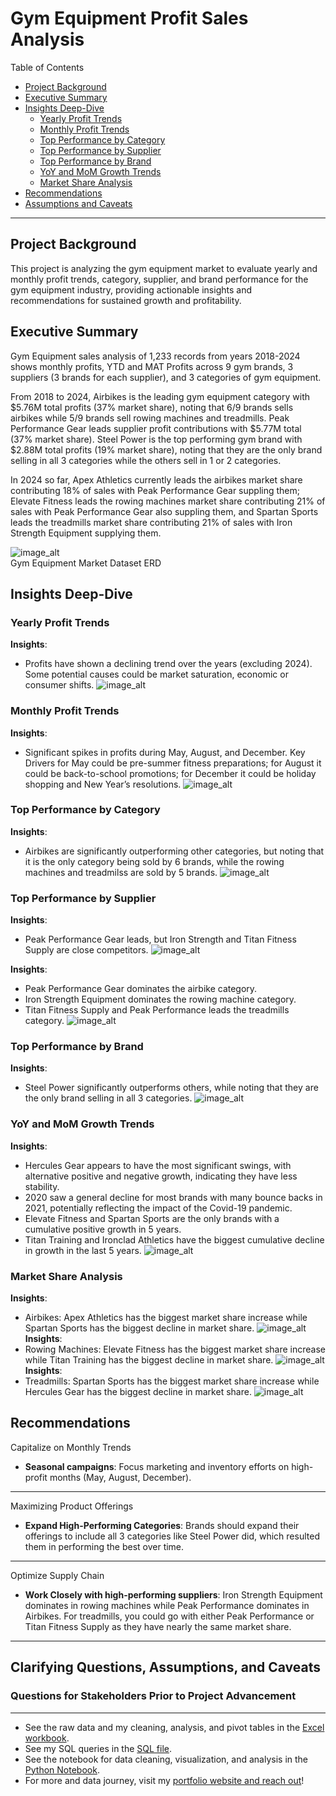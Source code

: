 # Gym Equipment Profit Sales Analysis

Table of Contents

- [Project Background](#project-background)
- [Executive Summary](#executive-summary)
- [Insights Deep-Dive](#insights-deep-dive)
    - [Yearly Profit Trends](#yearly-profit-trends)
    - [Monthly Profit Trends](#monthly-profit-trends)
    - [Top Performance by Category](#top-performance-by-category)
    - [Top Performance by Supplier](#top-performance-by-category)
    - [Top Performance by Brand](#top-performance-by-brand)
    - [YoY and MoM Growth Trends](#YoY-and-MoM-Growth-Trends)
    - [Market Share Analysis](#market-share-analysis)
- [Recommendations](#recommendations)
- [Assumptions and Caveats](#assumptions-and-caveats)

***

## Project Background

This project is analyzing the gym equipment market to evaluate yearly and monthly profit trends, category, supplier, and brand performance for the gym equipment industry, providing actionable insights and recommendations for sustained growth and profitability.

## Executive Summary

Gym Equipment sales analysis of 1,233 records from years 2018-2024 shows monthly profits, YTD and MAT Profits across 9 gym brands, 3 suppliers (3 brands for each supplier), and 3 categories of gym equipment. 

From 2018 to 2024, Airbikes is the leading gym equipment category with $5.76M total profits (37% market share), noting that 6/9 brands sells airbikes while 5/9 brands sell rowing machines and treadmills. Peak Performance Gear leads supplier profit contributions with $5.77M total (37% market share). Steel Power is the top performing gym brand with $2.88M total profits (19% market share), noting that they are the only brand selling in all 3 categories while the others sell in 1 or 2 categories. 

In 2024 so far, Apex Athletics currently leads the airbikes market share contributing 18% of sales with Peak Performance Gear suppling them; Elevate Fitness leads the rowing machines market share contributing 21% of sales with Peak Performance Gear also suppling them, and Spartan Sports leads the treadmills market share contributing 21% of sales with Iron Strength Equipment supplying them.

![image_alt](https://github.com/evaniftekhar/first-project/blob/main/Gym%20Equipment%20Dataset%20ERD.png?raw=true)                          
Gym Equipment Market Dataset ERD

## Insights Deep-Dive

### Yearly Profit Trends
**Insights**: 
- Profits have shown a declining trend over the years (excluding 2024). Some potential causes could be market saturation, economic or consumer shifts.
![image_alt](https://github.com/evaniftekhar/first-project/blob/main/Yearly%20Profit%20Trends%20(exc%202024).png?raw=true)

### Monthly Profit Trends
**Insights**: 
- Significant spikes in profits during May, August, and December. Key Drivers for May could be pre-summer fitness preparations; for August it could be back-to-school promotions; for December it could be holiday shopping and New Year’s resolutions.
![image_alt](https://github.com/evaniftekhar/first-project/blob/main/Monthly%20Profit%20Trends%20(exc%202024).png?raw=true)

### Top Performance by Category
**Insights**:
- Airbikes are significantly outperforming other categories, but noting that it is the only category being sold by 6 brands, while the rowing machines and treadmilss are sold by 5 brands.
![image_alt](https://github.com/evaniftekhar/first-project/blob/main/Top%20Performance%20by%20Category.png?raw=true)

### Top Performance by Supplier
**Insights**:
- Peak Performance Gear leads, but Iron Strength and Titan Fitness Supply are close competitors.
![image_alt](https://github.com/evaniftekhar/first-project/blob/main/Top%20Performance%20by%20Supplier.png?raw=true)

**Insights**:
- Peak Performance Gear dominates the airbike category.
- Iron Strength Equipment dominates the rowing machine category.
- Titan Fitness Supply and Peak Performance leads the treadmills category.
![image_alt](https://github.com/evaniftekhar/first-project/blob/main/Top%20Performance%20by%20Supplier%20and%20Category.png?raw=true)

### Top Performance by Brand
**Insights**:
- Steel Power significantly outperforms others, while noting that they are the only brand selling in all 3 categories.
![image_alt](https://github.com/evaniftekhar/first-project/blob/main/Top%20Performance%20by%20Brand.png?raw=true)

### YoY and MoM Growth Trends
**Insights**:
- Hercules Gear appears to have the most significant swings, with alternative positive and negative growth, indicating they have less stability.
- 2020 saw a general decline for most brands with many bounce backs in 2021, potentially reflecting the impact of the Covid-19 pandemic.
- Elevate Fitness and Spartan Sports are the only brands with a cumulative positive growth in 5 years.
- Titan Training and Ironclad Athletics have the biggest cumulative decline in growth in the last 5 years.
![image_alt](https://github.com/evaniftekhar/first-project/blob/main/YoY%20and%20MoM%20Growth%20Rate.png?raw=true)                          

### Market Share Analysis
**Insights**:
- Airbikes: Apex Athletics has the biggest market share increase while Spartan Sports has the biggest decline in market share.
![image_alt](https://github.com/evaniftekhar/first-project/blob/main/Brand%20Market%20Share%20%25%20for%20Airbikes.png?raw=true)
**Insights**:
- Rowing Machines: Elevate Fitness has the biggest market share increase while Titan Training has the biggest decline in market share.
![image_alt](https://github.com/evaniftekhar/first-project/blob/main/Brand%20Market%20Share%20%25%20for%20Rowing%20Machines.png?raw=true)
**Insights**:
- Treadmills: Spartan Sports has the biggest market share increase while Hercules Gear has the biggest decline in market share.
![image_alt](https://github.com/evaniftekhar/first-project/blob/main/Brand%20Market%20Share%20%25%20for%20Treadmills.png?raw=true)

## Recommendations

Capitalize on Monthly Trends

- **Seasonal campaigns**: Focus marketing and inventory efforts on high-profit months (May, August, December).

***

Maximizing Product Offerings

- **Expand High-Performing Categories**: Brands should expand their offerings to include all 3 categories like Steel Power did, which resulted them in performing the best over time.

***

Optimize Supply Chain

- **Work Closely with high-performing suppliers**: Iron Strength Equipment dominates in rowing machines while Peak Performance dominates in Airbikes. For treadmills, you could go with either Peak Performance or Titan Fitness Supply as they have nearly the same market share.

***

## Clarifying Questions, Assumptions, and Caveats

### Questions for Stakeholders Prior to Project Advancement

***

- See the raw data and my cleaning, analysis, and pivot tables in the [Excel workbook](Exploration/bytex_ecommerce_analysis.xlsx).
- See my SQL queries in the [SQL file](Exploration/ecommerce_exploration.sql).
- See the notebook for data cleaning, visualization, and analysis in the [Python Notebook](Exploration/ecommerce_analysis.ipynb).
- For more  and data journey, visit my [portfolio website and reach out](https://ruizdelcarmen.me/)!

